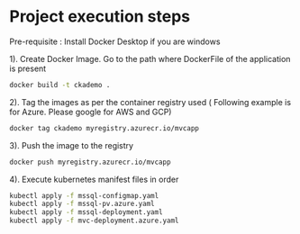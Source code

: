 
# Project execution steps

Pre-requisite :
Install Docker Desktop if you are windows

1). Create Docker Image. Go to the path where DockerFile of the application is present

```bash
docker build -t ckademo .
```

2). Tag the images as per the container registry used ( Following example is for Azure. Please google for AWS and GCP)

```bash
docker tag ckademo myregistry.azurecr.io/mvcapp
```

3). Push the image to the registry

```bash
docker push myregistry.azurecr.io/mvcapp
```

4). Execute kubernetes manifest files in order

```bash
kubectl apply -f mssql-configmap.yaml
kubectl apply -f mssql-pv.azure.yaml
kubectl apply -f mssql-deployment.yaml
kubectl apply -f mvc-deployment.azure.yaml
```

